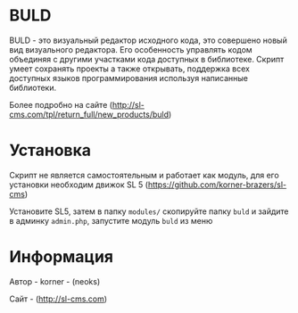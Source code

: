BULD
======

BULD - это визуальный редактор исходного кода, это совершено новый вид визуального редактора. Его особенность управлять кодом объединяя с другими участками кода доступных в библиотеке. Скрипт умеет сохранять проекты а также открывать, поддержка всех доступных языков программирования используя написанные библиотеки.

Более подробно на сайте (http://sl-cms.com/tpl/return_full/new_products/buld) 

Установка
======

Скрипт не является самостоятельным и работает как модуль, для его установки необходим движок SL 5 (https://github.com/korner-brazers/sl-cms)

Установите SL5, затем в папку `modules/` скопируйте папку `buld` и зайдите в админку `admin.php`, запустите модуль `buld` из меню

Информация
======

Автор - korner - (neoks)

Сайт - (http://sl-cms.com)
